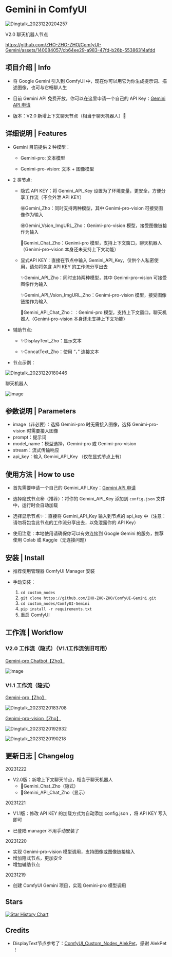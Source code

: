 # Gemini in ComfyUI



![Dingtalk_20231220204257](https://github.com/ZHO-ZHO-ZHO/ComfyUI-Gemini/assets/140084057/07c68b08-858b-4233-a48b-1069552fc8d8)



V2.0 聊天机器人节点

https://github.com/ZHO-ZHO-ZHO/ComfyUI-Gemini/assets/140084057/cb64ee29-a983-47fd-b26b-55386314afdd



## 项目介绍 | Info

- 将 Google Gemini 引入到 ComfyUI 中，现在你可以用它为你生成提示词、描述图像，也可与它畅聊人生

- 目前 Gemini API 免费开放，你可以在这里申请一个自己的 API Key：[Gemini API 申请](https://makersuite.google.com/app/apikey)

- 版本：V2.0 新增上下文聊天节点（相当于聊天机器人）💬

## 详细说明 | Features

- Gemini 目前提供 2 种模型：

   - Gemini-pro: 文本模型

   - Genimi-pro-vision: 文本 + 图像模型

- 2 类节点:

   - 隐式 API KEY：将 Gemini_API_Key 设置为了环境变量，更安全，方便分享工作流（不会外泄 API KEY）
     
       ㊙️Gemini_Zho：同时支持两种模型，其中 Genimi-pro-vision 可接受图像作为输入
     
       ㊙️Gemini_Vsion_ImgURL_Zho：Genimi-pro-vision 模型，接受图像链接作为输入
     
       💬Gemini_Chat_Zho：Genimi-pro 模型，支持上下文窗口，聊天机器人（Genimi-pro-vision 本身还未支持上下文功能）

   - 显式API KEY：直接在节点中输入 Gemini_API_Key，仅供个人私密使用，请勿将包含 API KEY 的工作流分享出去
     
       ✨Gemini_API_Zho：同时支持两种模型，其中 Genimi-pro-vision 可接受图像作为输入
  
       ✨Gemini_API_Vsion_ImgURL_Zho：Genimi-pro-vision 模型，接受图像链接作为输入
     
       💬Gemini_API_Chat_Zho：：Genimi-pro 模型，支持上下文窗口，聊天机器人（Genimi-pro-vision 本身还未支持上下文功能）

- 辅助节点:

   - ✨DisplayText_Zho：显示文本
     
   - ✨ConcatText_Zho：使用 “，” 连接文本

- 节点示例：

![Dingtalk_20231220180446](https://github.com/ZHO-ZHO-ZHO/ComfyUI-Gemini/assets/140084057/3cba8d69-09bb-470c-940c-7f796c869d63)

聊天机器人

![image](https://github.com/ZHO-ZHO-ZHO/ComfyUI-Gemini/assets/140084057/8a38f437-0148-4777-b872-e88995dd53d2)


## 参数说明 | Parameters

- image（非必要）：选择 Gemini-pro 时无需接入图像，选择 Genimi-pro-vision 时需要接入图像
- prompt：提示词
- model_name：模型选择，Gemini-pro 或 Genimi-pro-vision
- stream：流式传输响应
- api_key：输入 Gemini_API_Key （仅在显式节点上有）

## 使用方法 | How to use

- 首先需要申请一个自己的 Gemini_API_Key：[Gemini API 申请](https://makersuite.google.com/app/apikey) 

- 选择隐式节点㊙️（推荐）：将你的 Gemini_API_Key 添加到 `config.json` 文件中，运行时会自动加载

- 选择显示节点✨：直接将 Gemini_API_Key 输入到节点的 api_key 中（注意：请勿将包含此节点的工作流分享出去，以免泄露你的 API Key）

- 使用注意：本地使用请确保你可以有效连接到 Google Gemini 的服务，推荐使用 Colab 或 Kaggle（无连接问题）

## 安装 | Install

- 推荐使用管理器 ComfyUI Manager 安装

- 手动安装：
    1. `cd custom_nodes`
    2. `git clone https://github.com/ZHO-ZHO-ZHO/ComfyUI-Gemini.git`
    3. `cd custom_nodes/ComfyUI-Gemini`
    4. `pip install -r requirements.txt`
    5. 重启 ComfyUI

## 工作流 | Workflow

### V2.0 工作流（隐式）（V1.1工作流依旧可用）

[Gemini-pro Chatbot【Zho】](https://github.com/ZHO-ZHO-ZHO/ComfyUI-Gemini/blob/main/Gemini_workflows/Gemini-pro%20Chatbot%E3%80%90Zho%E3%80%91.json)

![image](https://github.com/ZHO-ZHO-ZHO/ComfyUI-Gemini/assets/140084057/8a38f437-0148-4777-b872-e88995dd53d2)

### V1.1 工作流（隐式）

[Gemini-pro【Zho】](https://github.com/ZHO-ZHO-ZHO/ComfyUI-Gemini/blob/main/Gemini_workflows/Gemini-pro%E3%80%90Zho%E3%80%91.json) 

![Dingtalk_20231220183708](https://github.com/ZHO-ZHO-ZHO/ComfyUI-Gemini/assets/140084057/7f0e222a-2de4-4c5b-883a-2172667d1d5b)

[Genimi-pro-vision【Zho】](https://github.com/ZHO-ZHO-ZHO/ComfyUI-Gemini/blob/main/Gemini_workflows/Gemini-pro-vision%E3%80%90Zho%E3%80%91.json)

![Dingtalk_20231220192932](https://github.com/ZHO-ZHO-ZHO/ComfyUI-Gemini/assets/140084057/db4f4bf6-a0cf-42af-ac5a-7e2afd1bda93)

![Dingtalk_20231220190218](https://github.com/ZHO-ZHO-ZHO/ComfyUI-Gemini/assets/140084057/5bb57f7b-f00f-454a-9435-c1b8a02ae71a)


## 更新日志 | Changelog

20231222

- V2.0版：新增上下文聊天节点，相当于聊天机器人
    - 💬Gemini_Chat_Zho（隐式）
    - 💬Gemini_API_Chat_Zho（显示）

20231221

- V1.1版：修改 API KEY 的加载方式为自动添加 config.json ，将 API KEY 写入即可
  
- 已登陆 manager 不用手动安装了

20231220

- 实现 Genimi-pro-vision 模型调用，支持图像或图像链接输入
- 增加隐式节点，更加安全
- 增加辅助节点

20231219

- 创建 ComfyUI Gemini 项目，实现 Gemini-pro 模型调用


## Stars 

[![Star History Chart](https://api.star-history.com/svg?repos=ZHO-ZHO-ZHO/ComfyUI-Gemini&type=Timeline)](https://star-history.com/#ZHO-ZHO-ZHO/ComfyUI-Gemini&Timeline)


## Credits

- DisplayText节点参考了：[ComfyUI_Custom_Nodes_AlekPet](https://github.com/AlekPet/ComfyUI_Custom_Nodes_AlekPet)，感谢 AlekPet ！
